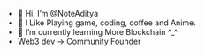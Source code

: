 - 👋 Hi, I’m @NoteAditya
- 👀 I Like Playing game, coding, coffee and Anime.
- 🌱 I’m currently learning More Blockchain ^_^
- Web3 dev -> Community Founder
